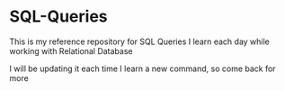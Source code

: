 # SQL-Queries
This is my reference repository for SQL Queries I learn each day while working with Relational Database

I will be updating it each time I learn a new command, so come back for more 
